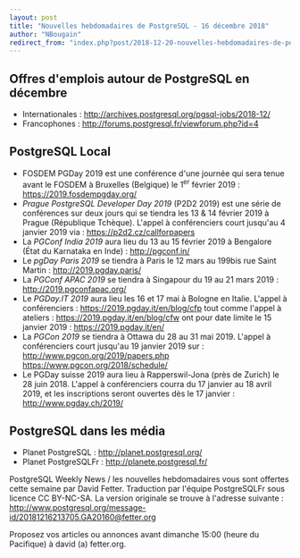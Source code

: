 ```yaml
---
layout: post
title: "Nouvelles hebdomadaires de PostgreSQL - 16 décembre 2018"
author: "NBougain"
redirect_from: "index.php?post/2018-12-20-nouvelles-hebdomadaires-de-postgresql-16-decembre-2018 "
---
```




<h2>Offres d'emplois autour de PostgreSQL en d&eacute;cembre</h2>

<ul>

<li>Internationales : <a target="_blank" href="http://archives.postgresql.org/pgsql-jobs/2018-12/">http://archives.postgresql.org/pgsql-jobs/2018-12/</a></li>

<li>Francophones : <a target="_blank" href="http://forums.postgresql.fr/viewforum.php?id=4">http://forums.postgresql.fr/viewforum.php?id=4</a></li>

</ul>

<h2>PostgreSQL Local</h2>

<ul>

<li>FOSDEM PGDay 2019 est une conf&eacute;rence d'une journ&eacute;e qui sera tenue avant le FOSDEM &agrave; Bruxelles (Belgique) le 1<sup>er</sup> f&eacute;vrier 2019&nbsp;: <a target="_blank" href="https://2019.fosdempgday.org/">https://2019.fosdempgday.org/</a></li>

<li><em>Prague PostgreSQL Developer Day 2019</em> (P2D2 2019) est une s&eacute;rie de conf&eacute;rences sur deux jours qui se tiendra les 13 & 14 f&eacute;vrier 2019 &agrave; Prague (R&eacute;publique Tch&egrave;que). L'appel &agrave; conf&eacute;renciers court jusqu'au 4 janvier 2019 via&nbsp;: <a target="_blank" href="https://p2d2.cz/callforpapers">https://p2d2.cz/callforpapers</a></li>

<li>La <em>PGConf India 2019</em> aura lieu du 13 au 15 f&eacute;vrier 2019 &agrave; Bengalore (&Eacute;tat du Karnataka en Inde)&nbsp;: <a target="_blank" href="http://pgconf.in/">http://pgconf.in/</a></li>

<li>Le <em>pgDay Paris 2019</em> se tiendra &agrave; Paris le 12 mars au 199bis rue Saint Martin&nbsp;: <a target="_blank" href="http://2019.pgday.paris/">http://2019.pgday.paris/</a></li>

<li>La <em>PGConf APAC 2019</em> se tiendra &agrave; Singapour du 19 au 21 mars 2019&nbsp;: <a target="_blank" href="http://2019.pgconfapac.org/">http://2019.pgconfapac.org/</a></li>

<li>Le <em>PGDay.IT 2019</em> aura lieu les 16 et 17 mai &agrave; Bologne en Italie. L'appel &agrave; conf&eacute;renciers&nbsp;: <a target="_blank" href="https://2019.pgday.it/en/blog/cfp">https://2019.pgday.it/en/blog/cfp</a> tout comme l'appel &agrave; ateliers&nbsp;: <a target="_blank" href="https://2019.pgday.it/en/blog/cfw">https://2019.pgday.it/en/blog/cfw</a> ont pour date limite le 15 janvier 2019&nbsp;: <a target="_blank" href="https://2019.pgday.it/en/">https://2019.pgday.it/en/</a></li>

<li>La <em>PGCon 2019</em> se tiendra &agrave; Ottawa du 28 au 31 mai 2019. L'appel &agrave; conf&eacute;renciers court jusqu'au 19 janvier 2019 sur&nbsp;: <a target="_blank" href="http://www.pgcon.org/2019/papers.php">http://www.pgcon.org/2019/papers.php</a> <a target="_blank" href="https://www.pgcon.org/2018/schedule/">https://www.pgcon.org/2018/schedule/</a></li>

<li>Le PGDay suisse 2019 aura lieu &agrave; Rapperswil-Jona (pr&egrave;s de Zurich) le 28 juin 2018. L'appel &agrave; conf&eacute;renciers courra du 17 janvier au 18 avril 2019, et les inscriptions seront ouvertes d&egrave;s le 17 janvier&nbsp;: <a target="_blank" href="http://www.pgday.ch/2019/">http://www.pgday.ch/2019/</a></li>

</ul>

<h2>PostgreSQL dans les m&eacute;dia</h2>

<ul>

<li>Planet PostgreSQL : <a target="_blank" href="http://planet.postgresql.org/">http://planet.postgresql.org/</a></li>

<li>Planet PostgreSQLFr : <a target="_blank" href="http://planete.postgresql.fr/">http://planete.postgresql.fr/</a></li>

</ul>

<p>PostgreSQL Weekly News / les nouvelles hebdomadaires vous sont offertes cette semaine par David Fetter. Traduction par l'&eacute;quipe PostgreSQLFr sous licence CC BY-NC-SA. La version originale se trouve &agrave; l'adresse suivante : <a target="_blank" href="http://www.postgresql.org/message-id/20181216213705.GA20160@fetter.org">http://www.postgresql.org/message-id/20181216213705.GA20160@fetter.org</a></p>

<p>Proposez vos articles ou annonces avant dimanche 15:00 (heure du Pacifique) &agrave; david (a) fetter.org.</p>